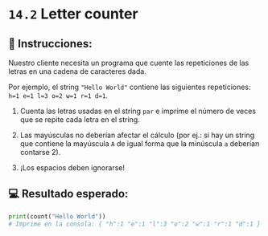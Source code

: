 # `14.2` Letter counter

## 📝 Instrucciones:

Nuestro cliente necesita un programa que cuente las repeticiones de las letras en una cadena de caracteres dada.

Por ejemplo, el string `"Hello World"` contiene las siguientes repeticiones: `h=1 e=1 l=3 o=2 w=1 r=1 d=1`.

1. Cuenta las letras usadas en el string `par` e imprime el número de veces que se repite cada letra en el string.

2. Las mayúsculas no deberían afectar el cálculo (por ej.: si hay un string que contiene la mayúscula `A` de igual forma que la minúscula `a` deberían contarse 2).

3. ¡Los espacios deben ignorarse!

## 💻 Resultado esperado:

```py
print(count("Hello World"))
# Imprime en la consola: { "h":1 "e":1 "l":3 "o":2 "w":1 "r":1 "d":1 }
```
